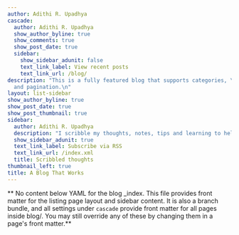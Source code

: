 ```yaml
---
author: Adithi R. Upadhya
cascade:
  author: Adithi R. Upadhya
  show_author_byline: true
  show_comments: true
  show_post_date: true
  sidebar:
    show_sidebar_adunit: false
    text_link_label: View recent posts
    text_link_url: /blog/
description: "This is a fully featured blog that supports categories, \ntags, series,
  and pagination.\n"
layout: list-sidebar
show_author_byline: true
show_post_date: true
show_post_thumbnail: true
sidebar:
  author: Adithi R. Upadhya
  description: "I scribble my thoughts, notes, tips and learning to help myself \nover the years and anyone who lands up here."
  show_sidebar_adunit: true
  text_link_label: Subscribe via RSS
  text_link_url: /index.xml
  title: Scribbled thoughts
thumbnail_left: true
title: A Blog That Works
---
```


** No content below YAML for the blog _index. This file provides front matter for the listing page layout and sidebar content. It is also a branch bundle, and all settings under `cascade` provide front matter for all pages inside blog/. You may still override any of these by changing them in a page's front matter.**
